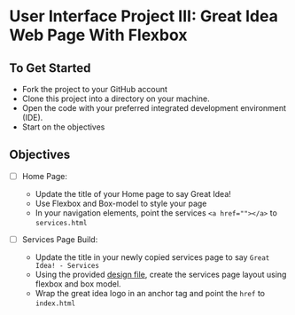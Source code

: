 # User Interface Project III: Great Idea Web Page With Flexbox

## To Get Started

* Fork the project to your GitHub account
* Clone this project into a directory on your machine.
* Open the code with your preferred integrated development environment (IDE).
* Start on the objectives

## Objectives

* [ ] Home Page:
  * Update the title of your Home page to say Great Idea!
  * Use Flexbox and Box-model to style your page 
  * In your navigation elements, point the services `<a href=""></a>` to `services.html`

* [ ] Services Page Build:
  * Update the title in your newly copied services page to say `Great Idea! - Services`
  * Using the provided [design file](design-files/services-desktop-design.png), create the services page layout using flexbox and box model.
  * Wrap the great idea logo in an anchor tag and point the `href` to `index.html`
 
